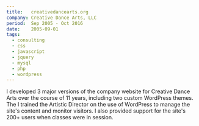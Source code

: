 ```yaml
---
title:   creativedancearts.org
company: Creative Dance Arts, LLC
period:  Sep 2005 - Oct 2016
date:    2005-09-01
tags:
  - consulting
  - css
  - javascript
  - jquery
  - mysql
  - php
  - wordpress
---
```


I developed 3 major versions of the company website for Creative Dance Arts
over the course of 11 years, including two custom WordPress themes. The I
trained the Artistic Director on the use of WordPress to manage the site's
content and monitor visitors. I also provided support for the site's 200+
users when classes were in session.

<!--
**Biggest Challenge:** 

**Biggest Triumph:**
-->
